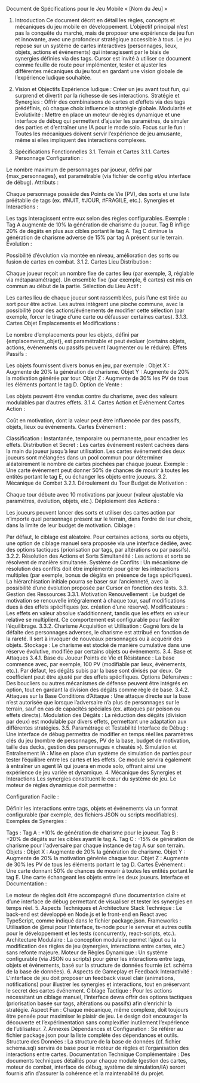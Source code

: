 Document de Spécifications pour le Jeu Mobile « [Nom du Jeu] »
1. Introduction
Ce document décrit en détail les règles, concepts et mécaniques du jeu mobile en développement. L’objectif principal n’est pas la conquête du marché, mais de proposer une expérience de jeu fun et innovante, avec une profondeur stratégique accessible à tous. Le jeu repose sur un système de cartes interactives (personnages, lieux, objets, actions et événements) qui interagissent par le biais de synergies définies via des tags. Cursor est invité à utiliser ce document comme feuille de route pour implémenter, tester et ajuster les différentes mécaniques du jeu tout en gardant une vision globale de l’expérience ludique souhaitée.

2. Vision et Objectifs
Expérience ludique : Créer un jeu avant tout fun, qui surprend et divertit par la richesse de ses interactions.
Stratégie et Synergies : Offrir des combinaisons de cartes et d’effets via des tags prédéfinis, où chaque choix influence la stratégie globale.
Modularité et Évolutivité : Mettre en place un moteur de règles dynamique et une interface de débug qui permettent d’ajuster les paramètres, de simuler des parties et d’entraîner une IA pour le mode solo.
Focus sur le fun : Toutes les mécaniques doivent servir l’expérience de jeu amusante, même si elles impliquent des interactions complexes.
3. Spécifications Fonctionnelles
3.1. Terrain et Cartes
3.1.1. Cartes Personnage
Configuration :

Le nombre maximum de personnages par joueur, défini par {max_personnages}, est paramétrable (via fichier de config et/ou interface de débug).
Attributs :

Chaque personnage possède des Points de Vie (PV), des sorts et une liste préétablie de tags (ex. #NUIT, #JOUR, #FRAGILE, etc.).
Synergies et Interactions :

Les tags interagissent entre eux selon des règles configurables.
Exemple :
Tag A augmente de 10% la génération de charisme du joueur.
Tag B inflige 20% de dégâts en plus aux cibles portant le tag A.
Tag C diminue la génération de charisme adverse de 15% par tag A présent sur le terrain.
Évolution :

Possibilité d’évolution via montée en niveau, amélioration des sorts ou fusion de cartes en combat.
3.1.2. Cartes Lieu
Distribution :

Chaque joueur reçoit un nombre fixe de cartes lieu (par exemple, 3, réglable via métaparamétrage).
Un ensemble fixe (par exemple, 6 cartes) est mis en commun au début de la partie.
Sélection du Lieu Actif :

Les cartes lieu de chaque joueur sont rassemblées, puis l’une est tirée au sort pour être active.
Les autres intègrent une pioche commune, avec la possibilité pour des actions/événements de modifier cette sélection (par exemple, forcer le tirage d’une carte ou défausser certaines cartes).
3.1.3. Cartes Objet
Emplacements et Modifications :

Le nombre d’emplacements pour les objets, défini par {emplacements_objet}, est paramétrable et peut évoluer (certains objets, actions, événements ou passifs peuvent l’augmenter ou le réduire).
Effets Passifs :

Les objets fournissent divers bonus en jeu, par exemple :
Objet X : Augmente de 20% la génération de charisme.
Objet Y : Augmente de 20% la motivation générée par tour.
Objet Z : Augmente de 30% les PV de tous les éléments portant le tag D.
Option de Vente :

Les objets peuvent être vendus contre du charisme, avec des valeurs modulables par d’autres effets.
3.1.4. Cartes Action et Événement
Cartes Action :

Coût en motivation, dont la valeur peut être influencée par des passifs, objets, lieux ou événements.
Cartes Événement :

Classification : Instantanée, temporaire ou permanente, pour encadrer les effets.
Distribution et Secret :
Les cartes événement restent cachées dans la main du joueur jusqu’à leur utilisation.
Les cartes événement des deux joueurs sont mélangées dans un pool commun pour déterminer aléatoirement le nombre de cartes piochées par chaque joueur.
Exemple : Une carte événement peut donner 50% de chances de mourir à toutes les entités portant le tag E, ou échanger les objets entre joueurs.
3.2. Mécanique de Combat
3.2.1. Déroulement du Tour
Budget de Motivation :

Chaque tour débute avec 10 motivations par joueur (valeur ajustable via paramètres, évolution, objets, etc.).
Déploiement des Actions :

Les joueurs peuvent lancer des sorts et utiliser des cartes action par n’importe quel personnage présent sur le terrain, dans l’ordre de leur choix, dans la limite de leur budget de motivation.
Ciblage :

Par défaut, le ciblage est aléatoire.
Pour certaines actions, sorts ou objets, une option de ciblage manuel sera proposée via une interface dédiée, avec des options tactiques (priorisation par tags, par altérations ou par passifs).
3.2.2. Résolution des Actions et Sorts
Simultanéité :
Les actions et sorts se résolvent de manière simultanée.
Système de Conflits :
Un mécanisme de résolution des conflits doit être implémenté pour gérer les interactions multiples (par exemple, bonus de dégâts en présence de tags spécifiques).
La hiérarchisation initiale pourra se baser sur l’ancienneté, avec la possibilité d’une évolution proposée par Cursor en fonction des tests.
3.3. Gestion des Ressources
3.3.1. Motivation
Renouvellement :
Le budget de motivation se renouvelle intégralement à chaque tour, sauf modifications dues à des effets spécifiques (ex. création d’une réserve).
Modificateurs :
Les effets en valeur absolue s’additionnent, tandis que les effets en valeur relative se multiplient. Ce comportement est configurable pour faciliter l’équilibrage.
3.3.2. Charisme
Acquisition et Utilisation :
Gagné lors de la défaite des personnages adverses, le charisme est attribué en fonction de la rareté.
Il sert à invoquer de nouveaux personnages ou à acquérir des objets.
Stockage :
Le charisme est stocké de manière cumulative dans une réserve évolutive, modifiée par certains objets ou événements.
3.4. Base et Attaques
3.4.1. Base du Joueur
Points de Vie et Résistance :
La base commence avec, par exemple, 100 PV (modifiable par lieux, événements, etc.).
Par défaut, les dégâts subis par la base sont divisés par deux. Ce coefficient peut être ajusté par des effets spécifiques.
Options Défensives :
Des boucliers ou autres mécanismes de défense peuvent être intégrés en option, tout en gardant la division des dégâts comme règle de base.
3.4.2. Attaques sur la Base
Conditions d’Attaque :
Une attaque directe sur la base n’est autorisée que lorsque l’adversaire n’a plus de personnages sur le terrain, sauf en cas de capacités spéciales (ex. attaques par poison ou effets directs).
Modulation des Dégâts :
La réduction des dégâts (division par deux) est modulable par divers effets, permettant une adaptation aux différentes stratégies.
3.5. Paramétrage et Testabilité
Interface de Débug :
Une interface de débug permettra de modifier en temps réel les paramètres clés du jeu (nombre de personnages, PV de la base, budget de motivation, taille des decks, gestion des personnages « cheatés »).
Simulation et Entraînement IA :
Mise en place d’un système de simulation de parties pour tester l’équilibre entre les cartes et les effets.
Ce module servira également à entraîner un agent IA qui jouera en mode solo, offrant ainsi une expérience de jeu variée et dynamique.
4. Mécanique des Synergies et Interactions
Les synergies constituent le cœur du système de jeu. Le moteur de règles dynamique doit permettre :

Configuration Facile :

Définir les interactions entre tags, objets et événements via un format configurable (par exemple, des fichiers JSON ou scripts modifiables).
Exemples de Synergies :

Tags :
Tag A : +10% de génération de charisme pour le joueur.
Tag B : +20% de dégâts sur les cibles ayant le tag A.
Tag C : -15% de génération de charisme pour l'adversaire par chaque instance de tag A sur son terrain.
Objets :
Objet X : Augmente de 20% la génération de charisme.
Objet Y : Augmente de 20% la motivation générée chaque tour.
Objet Z : Augmente de 30% les PV de tous les éléments portant le tag D.
Cartes Événement :
Une carte donnant 50% de chances de mourir à toutes les entités portant le tag E.
Une carte échangeant les objets entre les deux joueurs.
Interface et Documentation :

Le moteur de règles doit être accompagné d’une documentation claire et d’une interface de débug permettant de visualiser et tester les synergies en temps réel.
5. Aspects Techniques et Architecture
Stack Technique :
Le back-end est développé en Node.js et le front-end en React avec TypeScript, comme indiqué dans le fichier package.json.
Frameworks :
Utilisation de @mui pour l’interface, ts-node pour le serveur et autres outils pour le développement et les tests (concurrently, react-scripts, etc.).
Architecture Modulaire :
La conception modulaire permet l’ajout ou la modification des règles de jeu (synergies, interactions entre cartes, etc.) sans refonte majeure.
Moteur de Règles Dynamique :
Un système configurable (via JSON ou scripts) pour gérer les interactions entre tags, objets et événements, basé sur la structure de données fournie (cf. schéma de la base de données).
6. Aspects de Gameplay et Feedback
Interactivité :
L’interface de jeu doit proposer un feedback visuel clair (animations, notifications) pour illustrer les synergies et interactions, tout en préservant le secret des cartes événement.
Ciblage Tactique :
Pour les actions nécessitant un ciblage manuel, l’interface devra offrir des options tactiques (priorisation basée sur tags, altérations ou passifs) afin d’enrichir la stratégie.
Aspect Fun :
Chaque mécanique, même complexe, doit toujours être pensée pour maximiser le plaisir de jeu. Le design doit encourager la découverte et l’expérimentation sans complexifier inutilement l’expérience de l’utilisateur.
7. Annexes
Dépendances et Configuration :
Se référer au fichier package.json pour la liste complète des dépendances et outils.
Structure des Données :
La structure de la base de données (cf. fichier schema.sql) servira de base pour le moteur de règles et l’organisation des interactions entre cartes.
Documentation Technique Complémentaire :
Des documents techniques détaillés pour chaque module (gestion des cartes, moteur de combat, interface de débug, système de simulation/IA) seront fournis afin d’assurer la cohérence et la maintenabilité du projet.